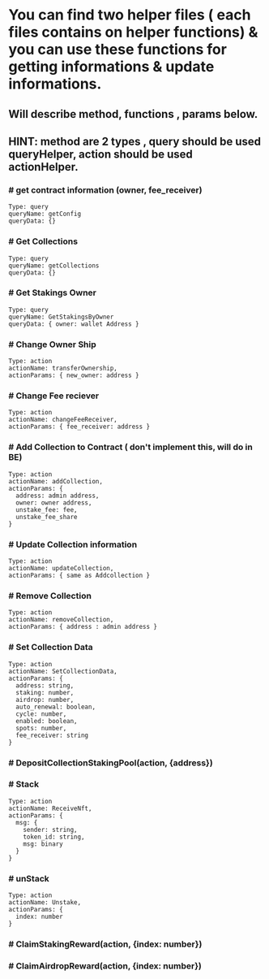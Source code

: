 # You can find two helper files ( each files contains on helper functions) & you can use these functions for getting informations & update informations.
## Will describe method, functions , params below.

## HINT: method are 2 types , query should be used queryHelper, action should be used actionHelper.


### # get contract information (owner, fee_receiver)
```
Type: query
queryName: getConfig
queryData: {}
```
### # Get Collections
```
Type: query
queryName: getCollections
queryData: {}
```
### # Get Stakings Owner
```
Type: query
queryName: GetStakingsByOwner
queryData: { owner: wallet Address }
```

### # Change Owner Ship
```
Type: action
actionName: transferOwnership,
actionParams: { new_owner: address }
```

### # Change Fee reciever
```
Type: action
actionName: changeFeeReceiver,
actionParams: { fee_receiver: address }
```

### # Add Collection to Contract ( don't implement this, will do in BE)
```
Type: action
actionName: addCollection,
actionParams: {
  address: admin address,
  owner: owner address,
  unstake_fee: fee,
  unstake_fee_share
}
```

### # Update Collection information
```
Type: action
actionName: updateCollection,
actionParams: { same as Addcollection }
```

### # Remove Collection
```
Type: action
actionName: removeCollection,
actionParams: { address : admin address }
```

### # Set Collection Data
```
Type: action
actionName: SetCollectionData,
actionParams: {
  address: string,
  staking: number,
  airdrop: number,
  auto_renewal: boolean,
  cycle: number,
  enabled: boolean,
  spots: number,
  fee_receiver: string
}
```
### # DepositCollectionStakingPool(action, {address})

### # Stack
```
Type: action
actionName: ReceiveNft,
actionParams: {
  msg: {
    sender: string,
    token_id: string,
    msg: binary
  }
}
```

### # unStack
```
Type: action
actionName: Unstake,
actionParams: {
  index: number
}
```
### # ClaimStakingReward(action, {index: number})
### # ClaimAirdropReward(action, {index: number})